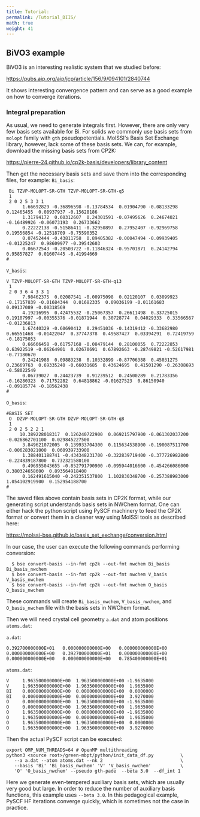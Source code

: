 ```yaml
---
title: Tutorial: 
permalink: /Tutorial_DIIS/
math: true
weight: 41
---
```


## BiVO3 example
BiVO3 is an interesting realistic system that we studied before:

<https://pubs.aip.org/aip/jcp/article/156/9/094101/2840744>

It shows interesting convergence pattern and can serve as a good example on how to converge iterations. 

### Integral preparation

As usual, we need to generate integrals first. However, there are only very few basis sets available for Bi. For solids we commonly use basis sets from `molopt` family with `gth` pseudopotentials. MolSSI's Basis Set Exchange library, however, lack some of these basis sets. We can, for example, download the missing basis sets from CP2K:

<https://pierre-24.github.io/cp2k-basis/developers/library_content>

Then get the necessary basis sets and save them into the corresponding files, for example:
`Bi_basis`:
```
 Bi TZVP-MOLOPT-SR-GTH TZVP-MOLOPT-SR-GTH-q5
 1
 2 0 2 5 3 3 1
      1.66692829 -0.36896598 -0.13784534  0.01904790 -0.08133298  0.12465455  0.08937937 -0.15628186
      1.31794172  0.60312607  0.24301591 -0.07495626  0.24674021 -0.16489926 -0.06073193  0.26733662
      0.22222138 -0.51586411 -0.32950897  0.27952407 -0.92969758  0.19556854 -0.12518709 -0.75590352
      0.07452444 -0.43811758  0.89405382 -0.00047494 -0.09939405 -0.01225247  0.98609977 -0.39542603
      0.06672543 -0.20503722 -0.11846324 -0.95701871  0.24142794  0.95857827  0.01607445 -0.41994669
#
```

`V_basis`:
```
V TZVP-MOLOPT-SR-GTH TZVP-MOLOPT-SR-GTH-q13
 1
 2 0 3 6 4 3 3 1
      7.98462375  0.02087541 -0.00975098  0.02120107  0.03099923 -0.17157839 -0.01684344  0.01682335  0.09036199 -0.01161683  0.09137089 -0.00318569
      4.19216995  0.42475532 -0.25067357  0.26611498  0.33725015  0.19107997 -0.00355376 -0.01871944  0.30728774  0.04029333  0.33566567 -0.01236813
      1.67440329 -0.60690412  0.29451036 -0.14319412 -0.33682980  0.66551468 -0.01422047  0.37747378  0.49587427  0.03394291  0.72419759 -0.18175053
      0.66666458 -0.61757168 -0.08479144  0.28100055  0.72222853  0.63922519 -0.06264901  0.02670691  0.67892663 -0.28749821 -0.52617981 -0.77180670
      0.24241988  0.09883238  0.10332899 -0.87706388  0.45031275  0.23669763  0.69335240 -0.66031685  0.43624695  0.41501290 -0.26308693 -0.58022549
      0.06739027  0.24423739  0.91239512  0.24500289  0.21783356 -0.16280323  0.71752282  0.64818862 -0.01627523  0.86150940 -0.09185774 -0.18562438
#
```

`O_basis`:
```
#BASIS SET
 O  DZVP-MOLOPT-SR-GTH DZVP-MOLOPT-SR-GTH-q8
 1
 2 0 2 5 2 2 1
     10.389228018317  0.126240722900  0.069215797900 -0.061302037200 -0.026862701100  0.029845227500
      3.849621072005  0.139933704300  0.115634538900 -0.190087511700 -0.006283021000  0.060939733900
      1.388401188741 -0.434348231700 -0.322839719400 -0.377726982800 -0.224839187800  0.732321580100
      0.496955043655 -0.852791790900 -0.095944016600 -0.454266086000  0.380324658600  0.893564918400
      0.162491615040 -0.242351537800  1.102830348700 -0.257388983000  1.054102919900  0.152954188700
#
```
The saved files above contain  basis sets in CP2K format, while our generating script understands basis sets in NWChem format. One can either hack the python script using PySCF machinery to feed the CP2K format or convert them in a cleaner way using MolSSI tools as described here:

<https://molssi-bse.github.io/basis_set_exchange/conversion.html>

In our case, the user can execute the following commands performing conversion:
```ShellSession
  $ bse convert-basis --in-fmt cp2k --out-fmt nwchem Bi_basis Bi_basis_nwchem
  $ bse convert-basis --in-fmt cp2k --out-fmt nwchem V_basis V_basis_nwchem
  $ bse convert-basis --in-fmt cp2k --out-fmt nwchem O_basis O_basis_nwchem
```
These commands will create `Bi_basis_nwchem`, `V_basis_nwchem`, and `O_basis_nwchem` file with the basis sets in NWChem format.

Then we will need crystal cell geometry `a.dat` and atom positions `atoms.dat`:

`a.dat`:
```
0.392700000000E+01   0.000000000000E+00   0.000000000000E+00
0.000000000000E+00   0.392700000000E+01   0.000000000000E+00
0.000000000000E+00   0.000000000000E+00   0.785400000000E+01
```

`atoms.dat`:
```
V     1.963500000000E+00  1.963500000000E+00 -1.9635000
V     1.963500000000E+00  1.963500000000E+00  1.9635000
BI    0.000000000000E+00  0.000000000000E+00  0.0000000
BI    0.000000000000E+00  0.000000000000E+00  3.9270000
O     0.000000000000E+00  1.963500000000E+00 -1.9635000
O     0.000000000000E+00  1.963500000000E+00  1.9635000
O     1.963500000000E+00  0.000000000000E+00 -1.9635000
O     1.963500000000E+00  0.000000000000E+00  1.9635000
O     1.963500000000E+00  1.963500000000E+00  0.0000000
O     1.963500000000E+00  1.963500000000E+00  3.9270000
```

Then the actual PySCF script can be executed:
```
export OMP_NUM_THREADS=64 # OpenMP multithreading
python3 <source root>/green-mbpt/python/init_data_df.py          \
   --a a.dat --atom atoms.dat --nk 2                             \
   --basis 'Bi' 'Bi_basis_nwchem' 'V' 'V_basis_nwchem'           \
   'O' 'O_basis_nwchem' --pseudo gth-pade  --beta 3.0  --df_int 1
```

Here we generate even-tempered auxiliary basis sets, which are usually very good but large. In order to reduce the number of auxiliary basis functions, this example uses `--beta 3.0`. In this pedagogical example, PySCF HF iterations converge quickly, which is sometimes not the case in practice. 
